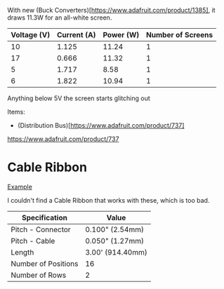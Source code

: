 With new (Buck Converters)[https://www.adafruit.com/product/1385], it draws 11.3W for an all-white screen.


| Voltage (V) | Current (A) | Power (W) | Number of Screens |
|-------------|-------------|-----------|-------------------| 
| 10          | 1.125       | 11.24     | 1                 |
| 17          | 0.666       | 11.32     | 1                 |
| 5           | 1.717       | 8.58      | 1                 |
| 6           | 1.822       | 10.94     | 1                 |


Anything below 5V the screen starts glitching out


Items:
* (Distribution Bus)[https://www.adafruit.com/product/737]


https://www.adafruit.com/product/737


# Cable Ribbon
[Example](https://www.digikey.com/en/products/detail/assmann-wsw-components/H3CCS-1636G/999349)

I couldn't find a Cable Ribbon that works with these, which is too bad.

| Specification       | Value              |
|---------------------|---------------------|
| Pitch - Connector   | 0.100" (2.54mm)     |
| Pitch - Cable       | 0.050" (1.27mm)     |
| Length              | 3.00' (914.40mm)    |
| Number of Positions | 16                  |
| Number of Rows      | 2                   |